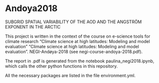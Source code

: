 # Andoya2018

SUBGRID SPATIAL VARIABILITY OF THE AOD AND THE ANGSTRÖM EXPONENT IN THE ARCTIC

This project is  written in the context of the course on e-science tools for climate research “Climate science at high latitudes: Modeling and model evaluation”  “Climate science at high latitudes: Modeling and model evaluation”. NEGI-Andøya-2018 (see negi-course-andoya-2018.pdf).

The report in .pdf is generated from the notebook paulina_negi2018.ipynb, which calls the other python functions in this repository. 

All the necessary packages are listed in the file environment.yml.


